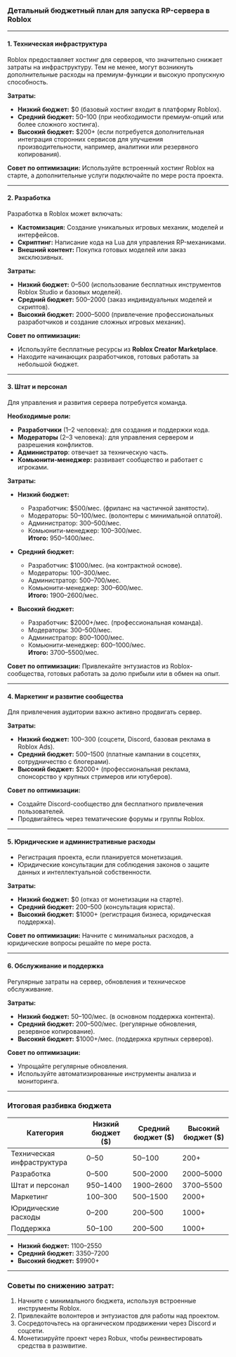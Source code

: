 ### Детальный бюджетный план для запуска RP-сервера в **Roblox**

---

#### 1. **Техническая инфраструктура**

Roblox предоставляет хостинг для серверов, что значительно снижает затраты на инфраструктуру. Тем не менее, могут возникнуть дополнительные расходы на премиум-функции и высокую пропускную способность.

**Затраты:**

- **Низкий бюджет:** $0 (базовый хостинг входит в платформу Roblox).
- **Средний бюджет:** $50–$100 (при необходимости премиум-опций или более сложного хостинга).
- **Высокий бюджет:** $200+ (если потребуется дополнительная интеграция сторонних сервисов для улучшения производительности, например, аналитики или резервного копирования).

**Совет по оптимизации:** Используйте встроенный хостинг Roblox на старте, а дополнительные услуги подключайте по мере роста проекта.

---

#### 2. **Разработка**

Разработка в Roblox может включать:

- **Кастомизация:** Создание уникальных игровых механик, моделей и интерфейсов.
- **Скриптинг:** Написание кода на Lua для управления RP-механиками.
- **Внешний контент:** Покупка готовых моделей или заказ эксклюзивных.

**Затраты:**

- **Низкий бюджет:** $0–$500 (использование бесплатных инструментов Roblox Studio и базовых моделей).
- **Средний бюджет:** $500–$2000 (заказ индивидуальных моделей и скриптов).
- **Высокий бюджет:** $2000–$5000 (привлечение профессиональных разработчиков и создание сложных игровых механик).

**Совет по оптимизации:**

- Используйте бесплатные ресурсы из **Roblox Creator Marketplace**.
- Находите начинающих разработчиков, готовых работать за небольшой бюджет.

---

#### 3. **Штат и персонал**

Для управления и развития сервера потребуется команда.

**Необходимые роли:**

- **Разработчики** (1–2 человека): для создания и поддержки кода.
- **Модераторы** (2–3 человека): для управления сервером и разрешения конфликтов.
- **Администратор**: отвечает за техническую часть.
- **Комьюнити-менеджер:** развивает сообщество и работает с игроками.

**Затраты:**

- **Низкий бюджет:**
    
    - Разработчик: $500/мес. (фриланс на частичной занятости).
    - Модераторы: $50–$100/мес. (волонтеры с минимальной оплатой).
    - Администратор: $300–$500/мес.
    - Комьюнити-менеджер: $100–$300/мес.  
	**Итого:** $950–$1400/мес.
- **Средний бюджет:**
    
    - Разработчик: $1000/мес. (на контрактной основе).
    - Модераторы: $100–$300/мес.
    - Администратор: $500–$700/мес.
    - Комьюнити-менеджер: $300–$600/мес.  
	**Итого:** $1900–$2600/мес.
- **Высокий бюджет:**
    
    - Разработчик: $2000+/мес. (профессиональная команда).
    - Модераторы: $300–$500/мес.
    - Администратор: $800–$1000/мес.
    - Комьюнити-менеджер: $600–$1000/мес.  
	**Итого:** $3700–$5500/мес.

**Совет по оптимизации:** Привлекайте энтузиастов из Roblox-сообщества, готовых работать за долю прибыли или в обмен на опыт.

---

#### 4. **Маркетинг и развитие сообщества**

Для привлечения аудитории важно активно продвигать сервер.

**Затраты:**

- **Низкий бюджет:** $100–$300 (соцсети, Discord, базовая реклама в Roblox Ads).
- **Средний бюджет:** $500–$1500 (платные кампании в соцсетях, сотрудничество с блогерами).
- **Высокий бюджет:** $2000+ (профессиональная реклама, спонсорство у крупных стримеров или ютуберов).

**Совет по оптимизации:**

- Создайте Discord-сообщество для бесплатного привлечения пользователей.
- Продвигайтесь через тематические форумы и группы Roblox.

---

#### 5. **Юридические и административные расходы**

- Регистрация проекта, если планируется монетизация.
- Юридические консультации для соблюдения законов о защите данных и интеллектуальной собственности.

**Затраты:**

- **Низкий бюджет:** $0 (отказ от монетизации на старте).
- **Средний бюджет:** $200–$500 (консультация юриста).
- **Высокий бюджет:** $1000+ (регистрация бизнеса, юридическая поддержка).

**Совет по оптимизации:** Начните с минимальных расходов, а юридические вопросы решайте по мере роста.

---

#### 6. **Обслуживание и поддержка**

Регулярные затраты на сервер, обновления и техническое обслуживание.

**Затраты:**

- **Низкий бюджет:** $50–$100/мес. (в основном поддержка контента).
- **Средний бюджет:** $200–$500/мес. (регулярные обновления, резервное копирование).
- **Высокий бюджет:** $1000+/мес. (поддержка крупных серверов).

**Совет по оптимизации:**

- Упрощайте регулярные обновления.
- Используйте автоматизированные инструменты анализа и мониторинга.

---

### Итоговая разбивка бюджета

|Категория|Низкий бюджет ($)|Средний бюджет ($)|Высокий бюджет ($)|
|---|---|---|---|
|Техническая инфраструктура|0–50|50–100|200+|
|Разработка|0–500|500–2000|2000–5000|
|Штат и персонал|950–1400|1900–2600|3700–5500|
|Маркетинг|100–300|500–1500|2000+|
|Юридические расходы|0–200|200–500|1000+|
|Поддержка|50–100|200–500|1000+|

- **Низкий бюджет:** $1100–$2550
- **Средний бюджет:** $3350–$7200
- **Высокий бюджет:** $9900+

---

### Советы по снижению затрат:

1. Начните с минимального бюджета, используя встроенные инструменты Roblox.
2. Привлекайте волонтеров и энтузиастов для работы над проектом.
3. Сосредоточьтесь на органическом продвижении через Discord и соцсети.
4. Монетизируйте проект через Robux, чтобы реинвестировать средства в разwвитие.